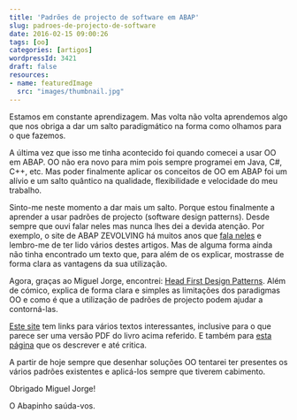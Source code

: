 ```yaml
---
title: 'Padrões de projecto de software em ABAP'
slug: padroes-de-projecto-de-software
date: 2016-02-15 09:00:26
tags: [oo]
categories: [artigos]
wordpressId: 3421
draft: false
resources:
- name: featuredImage
  src: "images/thumbnail.jpg"
---
```

Estamos em constante aprendizagem. Mas volta não volta aprendemos algo que nos obriga a dar um salto paradigmático na forma como olhamos para o que fazemos.

A última vez que isso me tinha acontecido foi quando comecei a usar OO em ABAP. OO não era novo para mim pois sempre programei em Java, C#, C++, etc. Mas poder finalmente aplicar os conceitos de OO em ABAP foi um alívio e um salto quântico na qualidade, flexibilidade e velocidade do meu trabalho.

Sinto-me neste momento a dar mais um salto. Porque estou finalmente a aprender a usar padrões de projecto (software design patterns). Desde sempre que ouvi falar neles mas nunca lhes dei a devida atenção. Por exemplo, o site de ABAP ZEVOLVING há muitos anos que [fala neles][1] e lembro-me de ter lido vários destes artigos. Mas de alguma forma ainda não tinha encontrado um texto que, para além de os explicar, mostrasse de forma clara as vantagens da sua utilização.

Agora, graças ao Miguel Jorge, encontrei: [Head First Design Patterns][2]. Além de cómico, explica de forma clara e simples as limitações dos paradigmas OO e como é que a utilização de padrões de projecto podem ajudar a contorná-las.

[Este site][3] tem links para vários textos interessantes, inclusive para o que parece ser uma versão PDF do livro acima referido. E também para [esta página][4] que os descrever e até critica.

A partir de hoje sempre que desenhar soluções OO tentarei ter presentes os vários padrões existentes e aplicá-los sempre que tiverem cabimento.

Obrigado Miguel Jorge!

O Abapinho saúda-vos.

   [1]: http://zevolving.com/category/abapobjects/oo-design-patterns/
   [2]: http://www.headfirstlabs.com/books/hfdp/
   [3]: http://www.sws.bfh.ch/~amrhein/ADP/index.html
   [4]: https://sourcemaking.com/design_patterns
